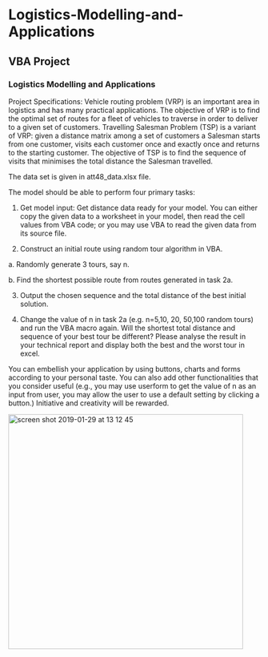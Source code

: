 # Logistics-Modelling-and-Applications

## VBA Project

### Logistics Modelling and Applications

Project Specifications:
Vehicle routing problem (VRP) is an important area in logistics and has many practical applications. The objective of VRP is to find the optimal set of routes for a fleet of vehicles to traverse in order to deliver to a given set of customers. Travelling Salesman Problem (TSP) is a variant of VRP: given a distance matrix among a set of customers a Salesman starts from one customer, visits each customer once and exactly once and returns to the starting customer. The objective of TSP is to find the sequence of visits that minimises the total distance the Salesman travelled.

The data set is given in att48_data.xlsx file.

The model should be able to perform four primary tasks:

1.	Get model input: Get distance data ready for your model. You can either copy the given data to a worksheet in your model, then read the cell values from VBA code; or you may use VBA to read the given data from its source file.

2.	Construct an initial route using random tour algorithm in VBA. 

a.	Randomly generate 3 tours, say n.

b.	Find the shortest possible route from routes generated in task 2a.

3.	Output the chosen sequence and the total distance of the best initial solution.

4.	Change the value of n in task 2a (e.g. n=5,10, 20, 50,100 random tours) and run the VBA macro again. Will the shortest total distance and sequence of your best tour be different? Please analyse the result in your technical report and display both the best and the worst tour in excel. 

You can embellish your application by using buttons, charts and forms according to your personal taste. You can also add other functionalities that you consider useful (e.g., you may use userform to get the value of n as an input from user, you may allow the user to use a default setting by clicking a button.) Initiative and creativity will be rewarded.

<img width="469" alt="screen shot 2019-01-29 at 13 12 45" src="https://user-images.githubusercontent.com/12331549/51904614-c27dd000-23c7-11e9-8d3f-634da03f0842.png">



